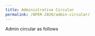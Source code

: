 ```yaml
---
title: Administrative Circular
permalink: /APER-2020/admin-circular/
---
```


Admin circular as follows
